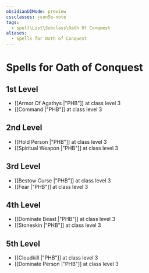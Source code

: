 ```yaml
---
obsidianUIMode: preview
cssclasses: json5e-note
tags:
  - spell\List\Subclass\Oath Of Conquest
aliases:
  - Spells for Oath of Conquest
---
```

# Spells for Oath of Conquest

## 1st Level

- [[Armor Of Agathys \|"PHB"]] at class level 3
- [[Command \|"PHB"]] at class level 3

## 2nd Level

- [[Hold Person \|"PHB"]] at class level 3
- [[Spiritual Weapon \|"PHB"]] at class level 3

## 3rd Level

- [[Bestow Curse \|"PHB"]] at class level 3
- [[Fear \|"PHB"]] at class level 3

## 4th Level

- [[Dominate Beast \|"PHB"]] at class level 3
- [[Stoneskin \|"PHB"]] at class level 3

## 5th Level

- [[Cloudkill \|"PHB"]] at class level 3
- [[Dominate Person \|"PHB"]] at class level 3

